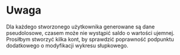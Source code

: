 # Uwaga

Dla każdego stworzonego użytkownika generowane są dane pseudolosowe, 
czasem może nie wystąpić saldo o wartości ujemnej.
Prosiłbym stworzyć kilka kont, by sprawdzić poprawność podpunktu dodatkowego o modyfikacji wykresu słupkowego.
